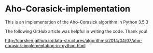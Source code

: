 # Aho-Corasick-implementation

This is an implementation of the Aho-Corasick algorithm in Python 3.5.3

The following GitHub article was helpful in writing the code. Thank you!

http://carshen.github.io/data-structures/algorithms/2014/04/07/aho-corasick-implementation-in-python.html
